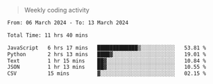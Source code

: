 > Weekly coding activity
<!--START_SECTION:waka-->

```txt
From: 06 March 2024 - To: 13 March 2024

Total Time: 11 hrs 40 mins

JavaScript   6 hrs 17 mins   █████████████▒░░░░░░░░░░░   53.81 %
Python       2 hrs 13 mins   ████▓░░░░░░░░░░░░░░░░░░░░   19.01 %
Text         1 hr 15 mins    ██▓░░░░░░░░░░░░░░░░░░░░░░   10.84 %
JSON         1 hr 13 mins    ██▓░░░░░░░░░░░░░░░░░░░░░░   10.55 %
CSV          15 mins         ▓░░░░░░░░░░░░░░░░░░░░░░░░   02.15 %
```

<!--END_SECTION:waka-->
